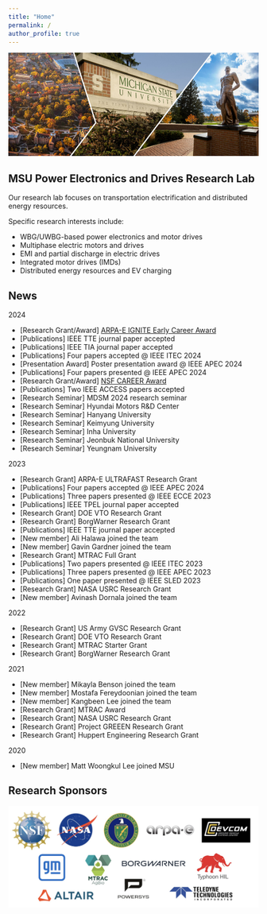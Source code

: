 ```yaml
---
title: "Home"
permalink: /
author_profile: true
---
```

![image](/images/main_logo.png)

MSU Power Electronics and Drives Research Lab
------
Our research lab focuses on transportation electrification and distributed energy resources.

Specific research interests include:
 - WBG/UWBG-based power electronics and motor drives
 - Multiphase electric motors and drives
 - EMI and partial discharge in electric drives
 - Integrated motor drives (IMDs)
 - Distributed energy resources and EV charging

News
------
2024
- [Research Grant/Award] [ARPA-E IGNITE Early Career Award](https://arpa-e.energy.gov/igniite-2024-selectees)
- [Publications] IEEE TTE journal paper accepted
- [Publications] IEEE TIA journal paper accepted
- [Publications] Four papers accepted @ IEEE ITEC 2024
- [Presentation Award] Poster presentation award @ IEEE APEC 2024
- [Publications] Four papers presented @ IEEE APEC 2024
- [Research Grant/Award] [NSF CAREER Award](https://www.nsf.gov/awardsearch/showAward?AWD_ID=2338755)
- [Publications] Two IEEE ACCESS papers accepted
- [Research Seminar] MDSM 2024 research seminar
- [Research Seminar] Hyundai Motors R&D Center
- [Research Seminar] Hanyang University
- [Research Seminar] Keimyung University
- [Research Seminar] Inha University
- [Research Seminar] Jeonbuk National University
- [Research Seminar] Yeungnam University

2023
- [Research Grant] ARPA-E ULTRAFAST Research Grant
- [Publications] Four papers accepted @ IEEE APEC 2024
- [Publications] Three papers presented @ IEEE ECCE 2023
- [Publications] IEEE TPEL journal paper accepted
- [Research Grant] DOE VTO Research Grant
- [Research Grant] BorgWarner Research Grant
- [Publications] IEEE TTE journal paper accepted
- [New member] Ali Halawa joined the team
- [New member] Gavin Gardner joined the team
- [Research Grant] MTRAC Full Grant
- [Publications] Two papers presented @ IEEE ITEC 2023
- [Publications] Three papers presented @ IEEE APEC 2023
- [Publications] One paper presented @ IEEE SLED 2023
- [Research Grant] NASA USRC Research Grant
- [New member] Avinash Dornala joined the team

2022
- [Research Grant] US Army GVSC Research Grant
- [Research Grant] DOE VTO Research Grant
- [Research Grant] MTRAC Starter Grant
- [Research Grant] BorgWarner Research Grant

2021
- [New member] Mikayla Benson joined the team
- [New member] Mostafa Fereydoonian joined the team
- [New member] Kangbeen Lee joined the team
- [Research Grant] MTRAC Award
- [Research Grant] NASA USRC Research Grant
- [Research Grant] Project GREEEN Research Grant
- [Research Grant] Huppert Engineering Research Grant
  
2020
- [New member] Matt Woongkul Lee joined MSU

Research Sponsors
------
![image](/images/sponsors_2024.jpg)
